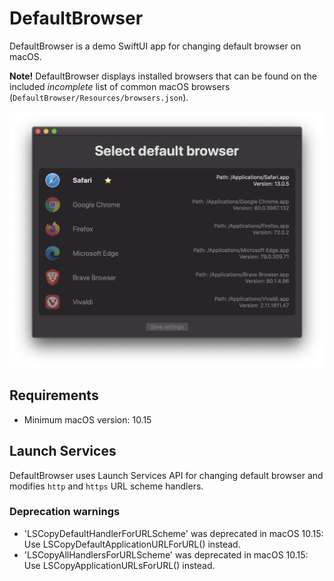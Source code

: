 # DefaultBrowser

DefaultBrowser is a demo SwiftUI app for changing default browser on macOS.

**Note!** DefaultBrowser displays installed browsers that can be found on the included _incomplete_ list of common macOS browsers (`DefaultBrowser/Resources/browsers.json`).

![App](screenshots/app.png)

## Requirements

- Minimum macOS version: 10.15

## Launch Services

DefaultBrowser uses Launch Services API for changing default browser and modifies `http` and `https` URL scheme handlers.

### Deprecation warnings

 - 'LSCopyDefaultHandlerForURLScheme' was deprecated in macOS 10.15: Use LSCopyDefaultApplicationURLForURL() instead.
 - 'LSCopyAllHandlersForURLScheme' was deprecated in macOS 10.15: Use LSCopyApplicationURLsForURL() instead.